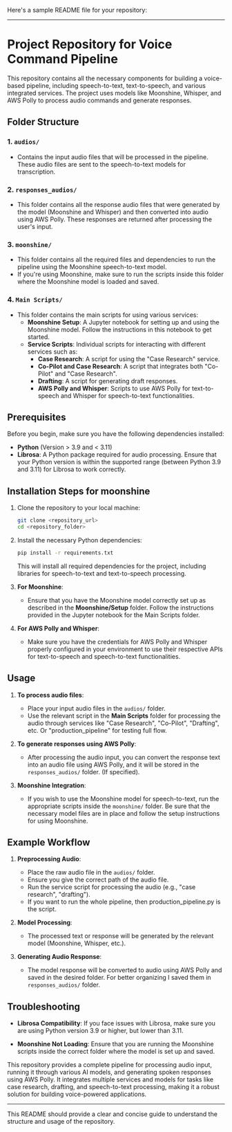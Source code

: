 Here's a sample README file for your repository:

---

# Project Repository for Voice Command Pipeline

This repository contains all the necessary components for building a voice-based pipeline, including speech-to-text, text-to-speech, and various integrated services. The project uses models like Moonshine, Whisper, and AWS Polly to process audio commands and generate responses.

## Folder Structure

### 1. **`audios/`**
   - Contains the input audio files that will be processed in the pipeline. These audio files are sent to the speech-to-text models for transcription.

### 2. **`responses_audios/`**
   - This folder contains all the response audio files that were generated by the model (Moonshine and Whisper) and then converted into audio using AWS Polly. These responses are returned after processing the user's input.

### 3. **`moonshine/`**
   - This folder contains all the required files and dependencies to run the pipeline using the Moonshine speech-to-text model.
   - If you're using Moonshine, make sure to run the scripts inside this folder where the Moonshine model is loaded and saved.

### 4. **`Main Scripts/`**
   - This folder contains the main scripts for using various services:
     - **Moonshine Setup**: A Jupyter notebook for setting up and using the Moonshine model. Follow the instructions in this notebook to get started.
     - **Service Scripts**: Individual scripts for interacting with different services such as:
       - **Case Research**: A script for using the "Case Research" service.
       - **Co-Pilot and Case Research**: A script that integrates both "Co-Pilot" and "Case Research".
       - **Drafting**: A script for generating draft responses.
       - **AWS Polly and Whisper**: Scripts to use AWS Polly for text-to-speech and Whisper for speech-to-text functionalities.

## Prerequisites

Before you begin, make sure you have the following dependencies installed:

- **Python** (Version > 3.9 and < 3.11)
- **Librosa**: A Python package required for audio processing. Ensure that your Python version is within the supported range (between Python 3.9 and 3.11) for Librosa to work correctly.

## Installation Steps for moonshine

1. Clone the repository to your local machine:
   ```bash
   git clone <repository_url>
   cd <repository_folder>
   ```

2. Install the necessary Python dependencies:
   ```bash
   pip install -r requirements.txt
   ```

   This will install all required dependencies for the project, including libraries for speech-to-text and text-to-speech processing.

3. **For Moonshine**:
   - Ensure that you have the Moonshine model correctly set up as described in the **Moonshine/Setup** folder. Follow the instructions provided in the Jupyter notebook for the Main Scripts folder.

4. **For AWS Polly and Whisper**:
   - Make sure you have the credentials for AWS Polly and Whisper properly configured in your environment to use their respective APIs for text-to-speech and speech-to-text functionalities.

## Usage

1. **To process audio files**:
   - Place your input audio files in the `audios/` folder.
   - Use the relevant script in the **Main Scripts** folder for processing the audio through services like "Case Research", "Co-Pilot", "Drafting", etc. Or "production_pipeline" for testing full flow.

2. **To generate responses using AWS Polly**:
   - After processing the audio input, you can convert the response text into an audio file using AWS Polly, and it will be stored in the `responses_audios/` folder. (If specified).

3. **Moonshine Integration**:
   - If you wish to use the Moonshine model for speech-to-text, run the appropriate scripts inside the `moonshine/` folder. Be sure that the necessary model files are in place and follow the setup instructions for using Moonshine.

## Example Workflow

1. **Preprocessing Audio**:
   - Place the raw audio file in the `audios/` folder.
   - Ensure you give the correct path of the audio file.
   - Run the service script for processing the audio (e.g., "case research", "drafting").
   - If you want to run the whole pipeline, then production_pipeline.py is the script.

2. **Model Processing**:
   - The processed text or response will be generated by the relevant model (Moonshine, Whisper, etc.).

3. **Generating Audio Response**:
   - The model response will be converted to audio using AWS Polly and saved in the desired folder. For better organizing I saved them in `responses_audios/` folder.

## Troubleshooting

- **Librosa Compatibility**: If you face issues with Librosa, make sure you are using Python version 3.9 or higher, but lower than 3.11.
  
- **Moonshine Not Loading**: Ensure that you are running the Moonshine scripts inside the correct folder where the model is set up and saved.

This repository provides a complete pipeline for processing audio input, running it through various AI models, and generating spoken responses using AWS Polly. It integrates multiple services and models for tasks like case research, drafting, and speech-to-text processing, making it a robust solution for building voice-powered applications.

---

This README should provide a clear and concise guide to understand the structure and usage of the repository.